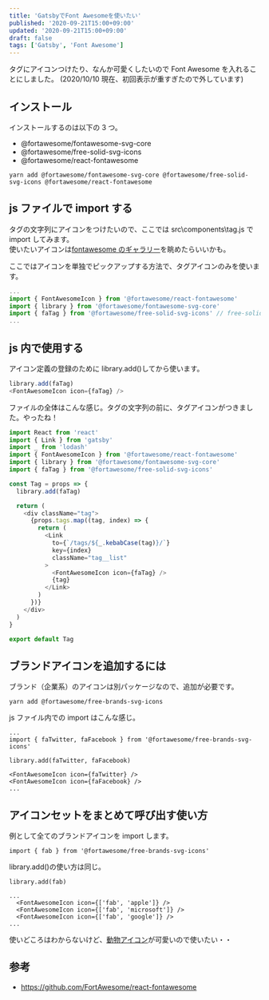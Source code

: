 ```yaml
---
title: 'GatsbyでFont Awesomeを使いたい'
published: '2020-09-21T15:00+09:00'
updated: '2020-09-21T15:00+09:00'
draft: false
tags: ['Gatsby', 'Font Awesome']
---
```


タグにアイコンつけたり、なんか可愛くしたいので Font Awesome を入れることにしました。
(2020/10/10 現在、初回表示が重すぎたので外しています)

## インストール

インストールするのは以下の 3 つ。

- @fortawesome/fontawesome-svg-core
- @fortawesome/free-solid-svg-icons
- @fortawesome/react-fontawesome

```console
yarn add @fortawesome/fontawesome-svg-core @fortawesome/free-solid-svg-icons @fortawesome/react-fontawesome
```

## js ファイルで import する

タグの文字列にアイコンをつけたいので、ここでは src\components\tag.js で import してみます。  
使いたいアイコンは[fontawesome のギャラリー](https://fontawesome.com/icons?d=gallery)を眺めたらいいかも。

ここではアイコンを単独でピックアップする方法で、タグアイコンのみを使います。

```javascript:title=src\components\tag.js
...
import { FontAwesomeIcon } from '@fortawesome/react-fontawesome'
import { library } from '@fortawesome/fontawesome-svg-core'
import { faTag } from '@fortawesome/free-solid-svg-icons' // free-solid-svg-iconsからfaTagをピックアップ
...
```

## js 内で使用する

アイコン定義の登録のために library.add()してから使います。

```javascript:title=src\components\tag.js
library.add(faTag)
<FontAwesomeIcon icon={faTag} />
```

ファイルの全体はこんな感じ。タグの文字列の前に、タグアイコンがつきました。やったね！

```javascript:title=src\components\tag.js
import React from 'react'
import { Link } from 'gatsby'
import _ from 'lodash'
import { FontAwesomeIcon } from '@fortawesome/react-fontawesome'
import { library } from '@fortawesome/fontawesome-svg-core'
import { faTag } from '@fortawesome/free-solid-svg-icons'

const Tag = props => {
  library.add(faTag)

  return (
    <div className="tag">
      {props.tags.map((tag, index) => {
        return (
          <Link
            to={`/tags/${_.kebabCase(tag)}/`}
            key={index}
            className="tag__list"
          >
            <FontAwesomeIcon icon={faTag} />
            {tag}
          </Link>
        )
      })}
    </div>
  )
}

export default Tag
```

## ブランドアイコンを追加するには

ブランド（企業系）のアイコンは別パッケージなので、追加が必要です。

```
yarn add @fortawesome/free-brands-svg-icons
```

js ファイル内での import はこんな感じ。

```javascript:title=javascript
...
import { faTwitter, faFacebook } from '@fortawesome/free-brands-svg-icons'

library.add(faTwitter, faFacebook)

<FontAwesomeIcon icon={faTwitter} />
<FontAwesomeIcon icon={faFacebook} />
...
```

## アイコンセットをまとめて呼び出す使い方

例として全てのブランドアイコンを import します。

```javascript:title=javascript
import { fab } from '@fortawesome/free-brands-svg-icons'
```

library.add()の使い方は同じ。

```javascript:title=javascript
library.add(fab)

...
  <FontAwesomeIcon icon={['fab', 'apple']} />
  <FontAwesomeIcon icon={['fab', 'microsoft']} />
  <FontAwesomeIcon icon={['fab', 'google']} />
...
```

使いどころはわからないけど、[動物アイコン](https://fontawesome.com/icons?c=animals)が可愛いので使いたい・・

## 参考

- https://github.com/FortAwesome/react-fontawesome
